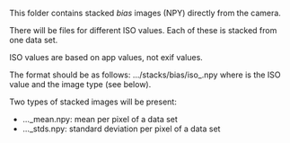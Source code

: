 This folder contains stacked *bias* images (NPY) directly from the camera.

There will be files for different ISO values. Each of these is stacked from one data set.

ISO values are based on app values, not exif values.

The format should be as follows:
.../stacks/bias/iso<ISO>_<type>.npy
where <ISO> is the ISO value and <type> the image type (see below).

Two types of stacked images will be present:
 - ..._mean.npy: mean per pixel of a data set
 - ..._stds.npy: standard deviation per pixel of a data set
